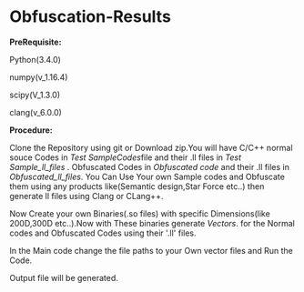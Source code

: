 # Obfuscation-Results

**PreRequisite:**

Python(3.4.0)

numpy(v_1.16.4)

scipy(V_1.3.0)

clang(v_6.0.0)

**Procedure:**

Clone the Repository using git or Download zip.You will have C/C++ normal souce Codes  in *Test SampleCodes*file and their .ll
files in *Test Sample_ll_files* . Obfuscated Codes in *Obfuscated code* and their .ll files in *Obfuscated_ll_files*.
You Can Use Your own Sample codes and Obfuscate them using any products like(Semantic design,Star Force etc..) then generate
ll files using Clang or CLang++.

Now Create your own Binaries(.so files)  with specific Dimensions(like 200D,300D etc..).Now with These binaries generate *Vectors*.
for the Normal codes and Obfuscated Codes using their '.ll' files.

In the Main code change the file paths to your Own vector files and Run the Code.

Output file will be generated.


